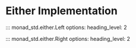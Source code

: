 # Either Implementation

::: monad_std.either.Left
    options:
        heading_level: 2

::: monad_std.either.Right
    options:
        heading_level: 2
